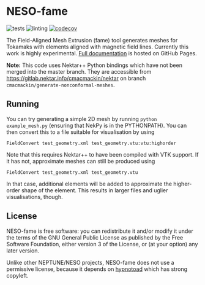# NESO-fame
![tests](https://github.com/ExCALIBUR-NEPTUNE/NESO-fame/actions/workflows/test.yml/badge.svg?branch=main)
![linting](https://github.com/ExCALIBUR-NEPTUNE/NESO-fame/actions/workflows/linting.yml/badge.svg?branch=main)
[![codecov](https://codecov.io/gh/ExCALIBUR-NEPTUNE/NESO-fame/graph/badge.svg?token=74F5EHALWB)](https://codecov.io/gh/ExCALIBUR-NEPTUNE/NESO-fame)

The Field-Aligned Mesh Extrusion (fame) tool generates meshes for
Tokamaks with elements aligned with magnetic field lines. Currently
this work is highly experimental. [Full
documentation](https://excalibur-neptune.github.io/NESO-fame/) is
hosted on GitHub Pages.

**Note:** This code uses Nektar++ Python bindings which have not been
merged into the master branch. They are accessible from
https://gitlab.nektar.info/cmacmackin/nektar on branch
`cmacmackin/generate-nonconformal-meshes`.

## Running
You can try generating a simple 2D mesh by running `python example_mesh.py`
(ensuring that NekPy is in the PYTHONPATH). You can then convert this
to a file suitable for visualisation by using

`FieldConvert test_geometry.xml test_geometry.vtu:vtu:highorder`

Note that this requires Nektar++ to have been compiled with VTK
support. If it has not, approximate meshes can still be produced using

`FieldConvert test_geometry.xml test_geometry.vtu`

In that case, additional elements will be added to approximate the
higher-order shape of the element. This results in larger files and
uglier visualisations, though.

## License
NESO-fame is free software: you can redistribute it and/or modify it under
the terms of the GNU General Public License as published by the Free Software
Foundation, either version 3 of the License, or (at your option) any later
version.

Unlike other NEPTUNE/NESO projects, NESO-fame does not use a
permissive license, because it depends on
[hypnotoad](https://github.com/boutproject/hypnotoad) which has strong
copyleft.
